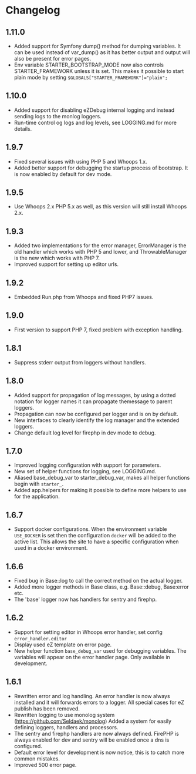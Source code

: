# Changelog

## 1.11.0

- Added support for Symfony dump() method for dumping variables.
  It can be used instead of var_dump() as it has better output
  and output will also be present for error pages.
- Env variable STARTER_BOOTSTRAP_MODE now also controls
  STARTER_FRAMEWORK unless it is set. This makes it possible to
  start plain mode by setting `$GLOBALS["STARTER_FRAMEWORK"]="plain";`

## 1.10.0

- Added support for disabling eZDebug internal logging and instead
  sending logs to the monlog loggers.
- Run-time control og logs and log levels, see LOGGING.md for more
  details.

## 1.9.7

- Fixed several issues with using PHP 5 and Whoops 1.x.
- Added better support for debugging the startup process of bootstrap.
  It is now enabled by default for dev mode.

## 1.9.5

- Use Whoops 2.x PHP 5.x as well, as this version will still install
  Whoops 2.x.

## 1.9.3

- Added two implementations for the error manager, ErrorManager is the
  old handler which works with PHP 5 and lower, and ThrowableManager is
  the new which works with PHP 7.
- Improved support for setting up editor urls.

## 1.9.2

- Embedded Run.php from Whoops and fixed PHP7 issues.

## 1.9.0

- First version to support PHP 7, fixed problem with exception handling.

## 1.8.1

- Suppress stderr output from loggers without handlers.

## 1.8.0

- Added support for propagation of log messages, by using a dotted notation for logger
  names it can propagate themessage to parent loggers.
- Propagation can now be configured per logger and is on by default.
- New interfaces to clearly identify the log manager and the
  extended loggers.
- Change default log level for firephp in dev mode to debug.


## 1.7.0

- Improved logging configuration with support for parameters.
- New set of helper functions for logging, see LOGGING.md.
- Aliased base_debug_var to starter_debug_var, makes all helper
  functions begin with `starter_`.
- Added app.helpers for making it possible to define more helpers
  to use for the application.

## 1.6.7

- Support docker configurations. When the environment variable `USE_DOCKER` is set
  then the configuration `docker` will be added to the active list.
  This allows the site to have a specific configuration when used in a docker
  environment.

## 1.6.6

- Fixed bug in Base::log to call the correct method on the actual logger.
- Added more logger methods in Base class, e.g. Base::debug, Base:error etc.
- The 'base' logger now has handlers for sentry and firephp.

## 1.6.2

- Support for setting editor in Whoops error handler, set config `error_handler.editor`
- Display used eZ template on error page.
- New helper function `base_debug_var` used for debugging variables.
  The variables will appear on the error handler page.
  Only available in development.


## 1.6.1

- Rewritten error and log handling. An error handler is now always installed
  and it will forwards errors to a logger. All special cases for eZ publish has
  been removed.
- Rewritten logging to use monolog system (https://github.com/Seldaek/monolog)
  Added a system for easily defining loggers, handlers and processors.
- The sentry and firephp handlers are now always defined. FirePHP is always
  enabled for dev and sentry will be enabled once a dns is configured.
- Default error level for development is now notice, this is to catch more
  common mistakes.
- Improved 500 error page.
